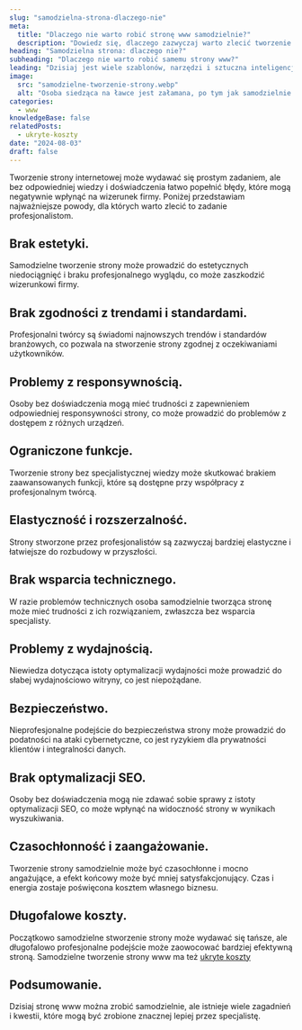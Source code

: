 ```yaml
---
slug: "samodzielna-strona-dlaczego-nie"
meta:
  title: "Dlaczego nie warto robić stronę www samodzielnie?"
  description: "Dowiedz się, dlaczego zazwyczaj warto zlecić tworzenie strony internetowej specjalistom, zamiast robić to samodzielnie"
heading: "Samodzielna strona: dlaczego nie?"
subheading: "Dlaczego nie warto robić samemu strony www?"
leading: "Dzisiaj jest wiele szablonów, narzędzi i sztuczna inteligencja, które nakłaniają by działać samemu. Dlaczego to jednak nie zawsze dobry pomysł?"
image:
  src: "samodzielne-tworzenie-strony.webp"
  alt: "Osoba siedząca na ławce jest załamana, po tym jak samodzielnie stworzyła stronę www"
categories:
  - www
knowledgeBase: false
relatedPosts:
  - ukryte-koszty
date: "2024-08-03"
draft: false
---
```


Tworzenie strony internetowej może wydawać się prostym zadaniem, ale bez odpowiedniej wiedzy i doświadczenia łatwo popełnić błędy, które mogą negatywnie wpłynąć na wizerunek firmy. Poniżej przedstawiam najważniejsze powody, dla których warto zlecić to zadanie profesjonalistom.

## Brak estetyki.

Samodzielne tworzenie strony może prowadzić do estetycznych niedociągnięć i braku profesjonalnego wyglądu, co może zaszkodzić wizerunkowi firmy.

## Brak zgodności z trendami i standardami.

Profesjonalni twórcy są świadomi najnowszych trendów i standardów branżowych, co pozwala na stworzenie strony zgodnej z oczekiwaniami użytkowników.

## Problemy z responsywnością.

Osoby bez doświadczenia mogą mieć trudności z zapewnieniem odpowiedniej responsywności strony, co może prowadzić do problemów z dostępem z różnych urządzeń.

## Ograniczone funkcje.

Tworzenie strony bez specjalistycznej wiedzy może skutkować brakiem zaawansowanych funkcji, które są dostępne przy współpracy z profesjonalnym twórcą.

## Elastyczność i rozszerzalność.

Strony stworzone przez profesjonalistów są zazwyczaj bardziej elastyczne i łatwiejsze do rozbudowy w przyszłości.

## Brak wsparcia technicznego.

W razie problemów technicznych osoba samodzielnie tworząca stronę może mieć trudności z ich rozwiązaniem, zwłaszcza bez wsparcia specjalisty.

## Problemy z wydajnością.

Niewiedza dotycząca istoty optymalizacji wydajności może prowadzić do słabej wydajnościowo witryny, co jest niepożądane.

## Bezpieczeństwo.

Nieprofesjonalne podejście do bezpieczeństwa strony może prowadzić do podatności na ataki cybernetyczne, co jest ryzykiem dla prywatności klientów i integralności danych.

## Brak optymalizacji SEO.

Osoby bez doświadczenia mogą nie zdawać sobie sprawy z istoty optymalizacji SEO, co może wpłynąć na widoczność strony w wynikach wyszukiwania.

## Czasochłonność i zaangażowanie.

Tworzenie strony samodzielnie może być czasochłonne i mocno angażujące, a efekt końcowy może być mniej satysfakcjonujący. Czas i energia zostaje poświęcona kosztem własnego biznesu.

## Długofalowe koszty.

Początkowo samodzielne stworzenie strony może wydawać się tańsze, ale długofalowo profesjonalne podejście może zaowocować bardziej efektywną stroną.
Samodzielne tworzenie strony www ma też [ukryte koszty](/blog/ukryte-koszty/)

## Podsumowanie.

Dzisiaj stronę www można zrobić samodzielnie, ale istnieje wiele zagadnień i kwestii, które mogą być zrobione znacznej lepiej przez specjalistę.
